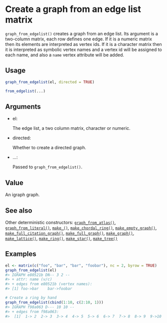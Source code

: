 # Create a graph from an edge list matrix

`graph_from_edgelist()` creates a graph from an edge list. Its argument
is a two-column matrix, each row defines one edge. If it is a numeric
matrix then its elements are interpreted as vertex ids. If it is a
character matrix then it is interpreted as symbolic vertex names and a
vertex id will be assigned to each name, and also a `name` vertex
attribute will be added.

## Usage

``` r
graph_from_edgelist(el, directed = TRUE)

from_edgelist(...)
```

## Arguments

- el:

  The edge list, a two column matrix, character or numeric.

- directed:

  Whether to create a directed graph.

- ...:

  Passed to `graph_from_edgelist()`.

## Value

An igraph graph.

## See also

Other deterministic constructors:
[`graph_from_atlas()`](https://r.igraph.org/reference/graph_from_atlas.md),
[`graph_from_literal()`](https://r.igraph.org/reference/graph_from_literal.md),
[`make_()`](https://r.igraph.org/reference/make_.md),
[`make_chordal_ring()`](https://r.igraph.org/reference/make_chordal_ring.md),
[`make_empty_graph()`](https://r.igraph.org/reference/make_empty_graph.md),
[`make_full_citation_graph()`](https://r.igraph.org/reference/make_full_citation_graph.md),
[`make_full_graph()`](https://r.igraph.org/reference/make_full_graph.md),
[`make_graph()`](https://r.igraph.org/reference/make_graph.md),
[`make_lattice()`](https://r.igraph.org/reference/make_lattice.md),
[`make_ring()`](https://r.igraph.org/reference/make_ring.md),
[`make_star()`](https://r.igraph.org/reference/make_star.md),
[`make_tree()`](https://r.igraph.org/reference/make_tree.md)

## Examples

``` r
el <- matrix(c("foo", "bar", "bar", "foobar"), nc = 2, byrow = TRUE)
graph_from_edgelist(el)
#> IGRAPH e80521b DN-- 3 2 -- 
#> + attr: name (v/c)
#> + edges from e80521b (vertex names):
#> [1] foo->bar    bar->foobar

# Create a ring by hand
graph_from_edgelist(cbind(1:10, c(2:10, 1)))
#> IGRAPH f98a063 D--- 10 10 -- 
#> + edges from f98a063:
#>  [1]  1-> 2  2-> 3  3-> 4  4-> 5  5-> 6  6-> 7  7-> 8  8-> 9  9->10 10-> 1
```
